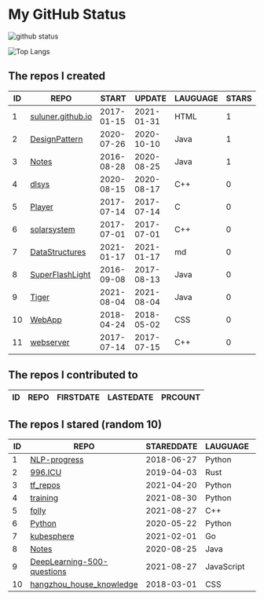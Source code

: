 # My GitHub Status

<img src="https://github-readme-stats-1.yihong0618.vercel.app/api?username=ThaddeusJiang&show_icons=true&&&hide_title=true&count_private=true" alt="github status" />

![Top Langs](https://github-readme-stats-1.yihong0618.vercel.app/api/top-langs/?username=ThaddeusJiang&layout=compact)

<!--START_SECTION:my_github-->
## The repos I created
| ID |                               REPO                                |   START    |   UPDATE   | LAUGUAGE | STARS |
|----|-------------------------------------------------------------------|------------|------------|----------|-------|
|  1 | [suluner.github.io](https://github.com/suluner/suluner.github.io) | 2017-01-15 | 2021-01-31 | HTML     |     1 |
|  2 | [DesignPattern](https://github.com/suluner/DesignPattern)         | 2020-07-26 | 2020-10-10 | Java     |     1 |
|  3 | [Notes](https://github.com/suluner/Notes)                         | 2016-08-28 | 2020-08-25 | Java     |     1 |
|  4 | [dlsys](https://github.com/suluner/dlsys)                         | 2020-08-15 | 2020-08-17 | C++      |     0 |
|  5 | [Player](https://github.com/suluner/Player)                       | 2017-07-14 | 2017-07-14 | C        |     0 |
|  6 | [solarsystem](https://github.com/suluner/solarsystem)             | 2017-07-01 | 2017-07-01 | C++      |     0 |
|  7 | [DataStructures](https://github.com/suluner/DataStructures)       | 2021-01-17 | 2021-01-17 | md       |     0 |
|  8 | [SuperFlashLight](https://github.com/suluner/SuperFlashLight)     | 2016-09-08 | 2017-08-13 | Java     |     0 |
|  9 | [Tiger](https://github.com/suluner/Tiger)                         | 2021-08-04 | 2021-08-04 | Java     |     0 |
| 10 | [WebApp](https://github.com/suluner/WebApp)                       | 2018-04-24 | 2018-05-02 | CSS      |     0 |
| 11 | [webserver](https://github.com/suluner/webserver)                 | 2017-07-14 | 2017-07-15 | C++      |     0 |

## The repos I contributed to
| ID | REPO | FIRSTDATE | LASTEDATE | PRCOUNT |
|----|------|-----------|-----------|---------|

## The repos I stared (random 10)
| ID |                                         REPO                                         | STAREDDATE |  LAUGUAGE  | LATESTUPDATE |
|----|--------------------------------------------------------------------------------------|------------|------------|--------------|
|  1 | [NLP-progress](https://github.com/sebastianruder/NLP-progress)                       | 2018-06-27 | Python     | 2021-11-13   |
|  2 | [996.ICU](https://github.com/996icu/996.ICU)                                         | 2019-04-03 | Rust       | 2021-11-13   |
|  3 | [tf_repos](https://github.com/lambdaji/tf_repos)                                     | 2021-04-20 | Python     | 2021-11-12   |
|  4 | [training](https://github.com/mlcommons/training)                                    | 2021-08-30 | Python     | 2021-11-14   |
|  5 | [folly](https://github.com/facebook/folly)                                           | 2021-08-27 | C++        | 2021-11-13   |
|  6 | [Python](https://github.com/TheAlgorithms/Python)                                    | 2020-05-22 | Python     | 2021-11-14   |
|  7 | [kubesphere](https://github.com/kubesphere/kubesphere)                               | 2021-02-01 | Go         | 2021-11-13   |
|  8 | [Notes](https://github.com/suluner/Notes)                                            | 2020-08-25 | Java       | 2020-08-25   |
|  9 | [DeepLearning-500-questions](https://github.com/scutan90/DeepLearning-500-questions) | 2021-08-27 | JavaScript | 2021-11-13   |
| 10 | [hangzhou_house_knowledge](https://github.com/houshanren/hangzhou_house_knowledge)   | 2018-03-01 | CSS        | 2021-11-12   |

<!--END_SECTION:my_github-->